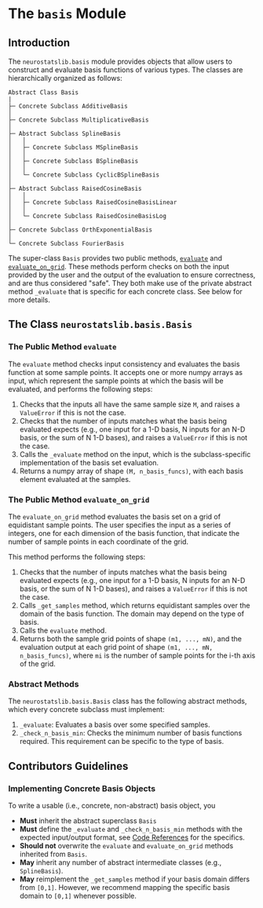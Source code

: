 # The `basis` Module

## Introduction

The `neurostatslib.basis` module provides objects that allow users to construct and evaluate basis functions of various types. The classes are hierarchically organized as follows:

```
Abstract Class Basis
|
├─ Concrete Subclass AdditiveBasis
│
├─ Concrete Subclass MultiplicativeBasis
│
├─ Abstract Subclass SplineBasis
│   │
│   ├─ Concrete Subclass MSplineBasis
│   │
│   ├─ Concrete Subclass BSplineBasis
│   │
│   └─ Concrete Subclass CyclicBSplineBasis
│
├─ Abstract Subclass RaisedCosineBasis
│   │
│   ├─ Concrete Subclass RaisedCosineBasisLinear
│   │
│   └─ Concrete Subclass RaisedCosineBasisLog
│
├─ Concrete Subclass OrthExponentialBasis
│
└─ Concrete Subclass FourierBasis
```

The super-class `Basis` provides two public methods, [`evaluate`](#the-public-method-evaluate) and [`evaluate_on_grid`](#the-public-method-evaluate_on_grid). These methods perform checks on both the input provided by the user and the output of the evaluation to ensure correctness, and are thus considered "safe". They both make use of the private abstract method `_evaluate` that is specific for each concrete class. See below for more details.

## The Class `neurostatslib.basis.Basis`

### The Public Method `evaluate`

The `evaluate` method checks input consistency and evaluates the basis function at some sample points. It accepts one or more numpy arrays as input, which represent the sample points at which the basis will be evaluated, and performs the following steps:

1. Checks that the inputs all have the same sample size `M`, and raises a `ValueError` if this is not the case.
2. Checks that the number of inputs matches what the basis being evaluated expects (e.g., one input for a 1-D basis, N inputs for an N-D basis, or the sum of N 1-D bases), and raises a `ValueError` if this is not the case.
3. Calls the `_evaluate` method on the input, which is the subclass-specific implementation of the basis set evaluation.
4. Returns a numpy array of shape `(M, n_basis_funcs)`, with each basis element evaluated at the samples.

### The Public Method `evaluate_on_grid`

The `evaluate_on_grid` method evaluates the basis set on a grid of equidistant sample points. The user specifies the input as a series of integers, one for each dimension of the basis function, that indicate the number of sample points in each coordinate of the grid.

This method performs the following steps:

1. Checks that the number of inputs matches what the basis being evaluated expects (e.g., one input for a 1-D basis, N inputs for an N-D basis, or the sum of N 1-D bases), and raises a `ValueError` if this is not the case.
2. Calls `_get_samples` method, which returns equidistant samples over the domain of the basis function. The domain may depend on the type of basis.
3. Calls the `evaluate` method.
4. Returns both the sample grid points of shape `(m1, ..., mN)`, and the evaluation output at each grid point of shape `(m1, ..., mN, n_basis_funcs)`, where `mi` is the number of sample points for the i-th axis of the grid.

### Abstract Methods

The `neurostatslib.basis.Basis` class has the following abstract methods, which every concrete subclass must implement:

1. `_evaluate`: Evaluates a basis over some specified samples.
2. `_check_n_basis_min`: Checks the minimum number of basis functions required. This requirement can be specific to the type of basis.

## Contributors Guidelines

### Implementing Concrete Basis Objects
To write a usable (i.e., concrete, non-abstract) basis object, you

- **Must** inherit the abstract superclass `Basis`
- **Must** define the `_evaluate` and `_check_n_basis_min` methods with the expected input/output format, see [Code References](../../reference/neurostatslib/basis/) for the specifics.
- **Should not** overwrite the `evaluate` and `evaluate_on_grid` methods inherited from `Basis`.
- **May** inherit any number of abstract intermediate classes (e.g., `SplineBasis`). 
- **May** reimplement the `_get_samples` method if your basis domain differs from `[0,1]`. However, we recommend mapping the specific basis domain to `[0,1]` whenever possible.

